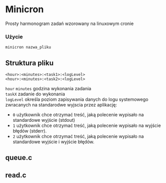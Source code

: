 # Minicron
Prosty harmonogram zadań wzorowany na linuxowym cronie

### Użycie
```minicron nazwa_pliku```

## Struktura pliku
```
<hour>:<minutes>:<task1>:<logLevel>
<hour>:<minutes>:<task2>:<logLevel>
```
`hour` `minutes` godzina wykonania zadania  
`taskX` zadanie do wykonania  
`logLevel` określa poziom zapisywania danych do logu systemowego zwracanych na standarodwe wyjscia przez aplikację:
- `0`  użytkownik chce otrzymać treść, jaką polecenie wypisało na standardowe wyjście (stdout)  
- `1`  użytkownik chce otrzymać treść, jaką polecenie wypisało na wyjście błędów (stderr).  
- `2`  użytkownik chce otrzymać treść, jaką polecenie wypisało na standardowe wyjście i wyjście błędów.  

## queue.c

## read.c